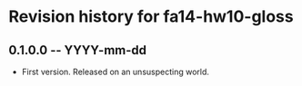 # Revision history for fa14-hw10-gloss

## 0.1.0.0 -- YYYY-mm-dd

* First version. Released on an unsuspecting world.
